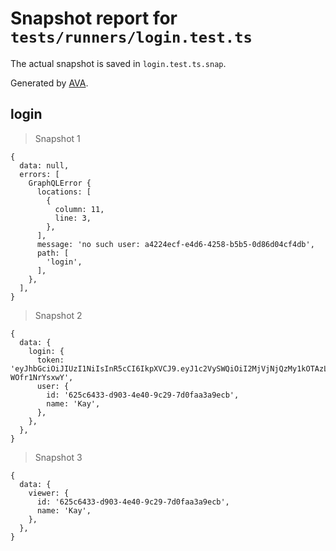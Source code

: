# Snapshot report for `tests/runners/login.test.ts`

The actual snapshot is saved in `login.test.ts.snap`.

Generated by [AVA](https://avajs.dev).

## login

> Snapshot 1

    {
      data: null,
      errors: [
        GraphQLError {
          locations: [
            {
              column: 11,
              line: 3,
            },
          ],
          message: 'no such user: a4224ecf-e4d6-4258-b5b5-0d86d04cf4db',
          path: [
            'login',
          ],
        },
      ],
    }

> Snapshot 2

    {
      data: {
        login: {
          token: 'eyJhbGciOiJIUzI1NiIsInR5cCI6IkpXVCJ9.eyJ1c2VySWQiOiI2MjVjNjQzMy1kOTAzLTRlNDAtOWMyOS03ZDBmYWEzYTllY2IiLCJpYXQiOjE2MjY5NDA0MjN9.oDd0XBNo23cTnQpCow7aAOWgIHjuY6-WOfr1NrYsxwY',
          user: {
            id: '625c6433-d903-4e40-9c29-7d0faa3a9ecb',
            name: 'Kay',
          },
        },
      },
    }

> Snapshot 3

    {
      data: {
        viewer: {
          id: '625c6433-d903-4e40-9c29-7d0faa3a9ecb',
          name: 'Kay',
        },
      },
    }
